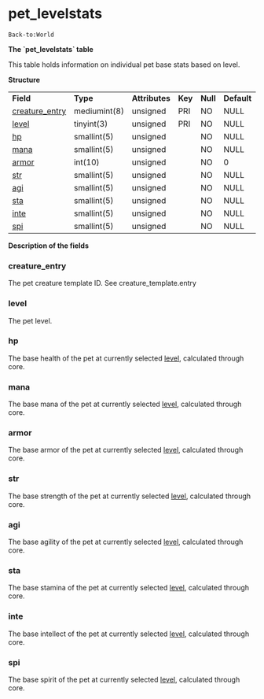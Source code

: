 # pet\_levelstats

`Back-to:World`

**The \`pet\_levelstats\` table**

This table holds information on individual pet base stats based on level.

**Structure**

|                                                   |              |                |         |          |             |           |             |
|---------------------------------------------------|--------------|----------------|---------|----------|-------------|-----------|-------------|
| **Field**                                         | **Type**     | **Attributes** | **Key** | **Null** | **Default** | **Extra** | **Comment** |
| [creature\_entry](#pet_levelstats-creature_entry) | mediumint(8) | unsigned       | PRI     | NO       | NULL        |           |             |
| [level](#pet_levelstats-level)                    | tinyint(3)   | unsigned       | PRI     | NO       | NULL        |           |             |
| [hp](#pet_levelstats-hp)                          | smallint(5)  | unsigned       |         | NO       | NULL        |           |             |
| [mana](#pet_levelstats-mana)                      | smallint(5)  | unsigned       |         | NO       | NULL        |           |             |
| [armor](#pet_levelstats-armor)                    | int(10)      | unsigned       |         | NO       | 0           |           |             |
| [str](#pet_levelstats-str)                        | smallint(5)  | unsigned       |         | NO       | NULL        |           |             |
| [agi](#pet_levelstats-agi)                        | smallint(5)  | unsigned       |         | NO       | NULL        |           |             |
| [sta](#pet_levelstats-sta)                        | smallint(5)  | unsigned       |         | NO       | NULL        |           |             |
| [inte](#pet_levelstats-inte)                      | smallint(5)  | unsigned       |         | NO       | NULL        |           |             |
| [spi](#pet_levelstats-spi)                        | smallint(5)  | unsigned       |         | NO       | NULL        |           |             |

**Description of the fields**

### creature\_entry

The pet creature template ID. See creature\_template.entry

### level

The pet level.

### hp

The base health of the pet at currently selected [level](#pet_levelstats-level), calculated through core.

### mana

The base mana of the pet at currently selected [level](#pet_levelstats-level), calculated through core.

### armor

The base armor of the pet at currently selected [level](#pet_levelstats-level), calculated through core.

### str

The base strength of the pet at currently selected [level](#pet_levelstats-level), calculated through core.

### agi

The base agility of the pet at currently selected [level](#pet_levelstats-level), calculated through core.

### sta

The base stamina of the pet at currently selected [level](#pet_levelstats-level), calculated through core.

### inte

The base intellect of the pet at currently selected [level](#pet_levelstats-level), calculated through core.

### spi

The base spirit of the pet at currently selected [level](#pet_levelstats-level), calculated through core.

